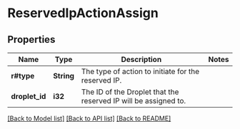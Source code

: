 # ReservedIpActionAssign

## Properties

Name | Type | Description | Notes
------------ | ------------- | ------------- | -------------
**r#type** | **String** | The type of action to initiate for the reserved IP. | 
**droplet_id** | **i32** | The ID of the Droplet that the reserved IP will be assigned to. | 

[[Back to Model list]](../README.md#documentation-for-models) [[Back to API list]](../README.md#documentation-for-api-endpoints) [[Back to README]](../README.md)


